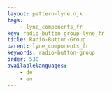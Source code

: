 ```yaml
---
layout: pattern-lyne.njk
tags: 
    - lyne_components_fr
key: radio-button-group-lyne_fr
title: Radio-Button-Group
parent: lyne_components_fr
keywords: radio-button-group
order: 530
availablelanguages: 
    - de
    - en
---
```

